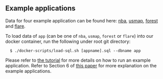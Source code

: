 ## Example applications

Data for four example application can be found here: [nba](https://www.dropbox.com/s/baqb01thxvfthk5/nba_db_psql.sql?dl=0), [usmap](https://www.dropbox.com/s/youvfap909mk1m3/usmap_db_psql.sql?dl=0), [forest](https://www.dropbox.com/s/39ji04m926lfx5i/forest_db_psql.sql?dl=0) and [flare](https://www.dropbox.com/s/ugr3cx63ul3tt0k/flare_db_psql.sql?dl=0). 

To load data of `app` (can be one of `nba`, `usmap`, `forest` or `flare`) into our docker container, run the following under root git directory:

      $ ./docker-scripts/load-sql.sh [appname].sql --dbname app
      
Please refer to [the tutorial](https://github.com/tracyhenry/Kyrix/wiki/Tutorial) for more details on how to run an example application. Refer to Section 6 of [this paper](http://web.mit.edu/wenbo/www/kyrix_eurovis.pdf) for more explanation on the example applications. 

